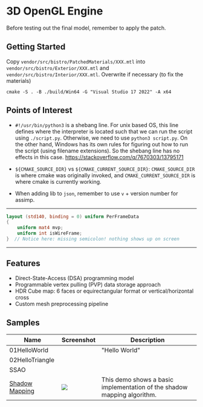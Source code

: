 # 3D OpenGL Engine

Before testing out the final model, remember to apply the patch. 

## Getting Started

Copy `vendor/src/bistro/PatchedMaterials/XXX.mtl` into `vendor/src/bistro/Exterior/XXX.mtl` and `vendor/src/bistro/Interior/XXX.mtl`. Overwrite if necessary (to fix the materials)



`cmake -S . -B ./build/Win64 -G "Visual Studio 17 2022" -A x64`

## Points of Interest

- `#!/usr/bin/python3` is a shebang line. For unix based OS, this line defines where the interpreter is located such that we can run the script using `./script.py`. Otherwise, we need to use `python3 script.py`. On the other hand, Windows has its own rules for figuring out how to run the script (using filename extensions). So the shebang line has no effects in this case. https://stackoverflow.com/q/7670303/13795171

- `${CMAKE_SOURCE_DIR}` vs `${CMAKE_CURRENT_SOURCE_DIR}`: `CMAKE_SOURCE_DIR` is where cmake was originally invoked, and `CMAKE_CURRENT_SOURCE_DIR` is where cmake is currently working.
- When adding lib to `json`, remember to use `v` + version number for assimp. 

---

```glsl
layout (std140, binding = 0) uniform PerFrameData
{
	uniform mat4 mvp;
	uniform int isWireFrame;
}  // Notice here: missing semicolon! nothing shows up on screen
```

---



## Features

- Direct-State-Access (DSA) programming model
- Programmable vertex pulling (PVP) data storage approach
- HDR Cube map: 6 faces or equirectangular format or vertical/horizontal cross
- Custom mesh preprocessing pipeline 



## Samples

| Name                                                         | Screenshot                                                   | Description                                                  |
| ------------------------------------------------------------ | ------------------------------------------------------------ | ------------------------------------------------------------ |
| 01HelloWorld                                                 |                                                              | "Hello World"                                                |
| 02HelloTriangle                                              |                                                              |                                                              |
| SSAO                                                         |                                                              |                                                              |
| [Shadow Mapping](https://github.com/zixin96/d3d12book/blob/master/Chapter%2020%20Shadow%20Mapping/Shadows) | ![](https://github.com/zixin96/d3d12book/blob/master/Chapter%2020%20Shadow%20Mapping/Shadows/images/demo.gif) | This demo shows a basic implementation of the shadow mapping algorithm. |